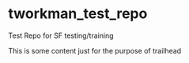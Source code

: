 # tworkman_test_repo
Test Repo for SF testing/training

This is some content just for the purpose of trailhead

